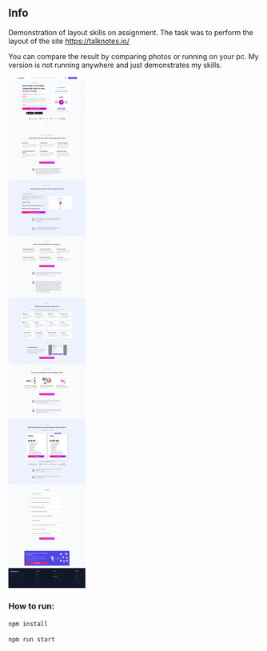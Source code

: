 
## Info

Demonstration of layout skills on assignment. The task was to perform the layout of the site https://talknotes.io/

You can compare the result by comparing photos or running on your pc. My version is not running anywhere and just demonstrates my skills.

![screencapture.png](public%2Fimages%2Fscreencapture.png)

### How to run:

`npm install`

`npm run start`



